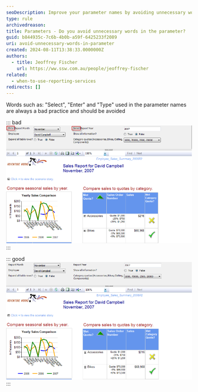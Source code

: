 ```yaml
---
seoDescription: Improve your parameter names by avoiding unnecessary words like "Select" or "Enter" for clearer and more efficient data processing.
type: rule
archivedreason:
title: Parameters - Do you avoid unnecessary words in the parameter?
guid: b844935c-7c6b-4b0b-a59f-6425233f2089
uri: avoid-unnecessary-words-in-parameter
created: 2024-08-11T13:38:33.0000000Z
authors:
  - title: Jeoffrey Fischer
    url: https://ww.ssw.com.au/people/jeoffrey-fischer
related:
  - when-to-use-reporting-services
redirects: []
---
```


Words such as: "Select", "Enter" and "Type" used in the parameter names are always a bad practice and should be avoided

<!--endintro-->

::: bad  
![Figure: Bad example - Parameters with unnecessary words](BadParameterlabelBad.png)  
:::

::: good  
![Figure: Good example - Parameters without unnecessary words](BadParameterlabelGood.png)
:::
